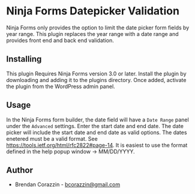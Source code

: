 # Ninja Forms Datepicker Validation

Ninja Forms only provides the option to limit the date picker form fields by year range. 
This plugin replaces the year range with a date range and provides front end and back end validation.

## Installing
This plugin Requires Ninja Forms version 3.0 or later.
Install the plugin by downloading and adding it to the plugins directory. Once added, activate the plugin from the WordPress admin panel.

## Usage
In the Ninja Forms form builder, the date field will have a `Date Range` panel under the `Advanced` settings. Enter the start date and end date. The date picker will include the start date and end date as valid options. The dates enetered must be a valid format. See https://tools.ietf.org/html/rfc2822#page-14. It is easiest to use the format defined in the help popup window -> MM/DD/YYYY. 

## Author
 * Brendan Corazzin - bcorazzin@gmail.com
